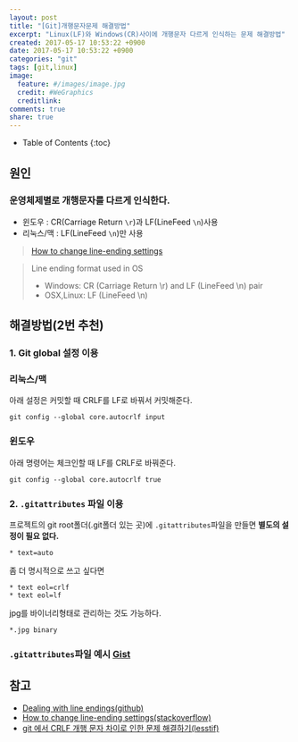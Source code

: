 ```yaml
---
layout: post
title: "[Git]개행문자문제 해결방법"
excerpt: "Linux(LF)와 Windows(CR)사이에 개행문자 다르게 인식하는 문제 해결방법"
created: 2017-05-17 10:53:22 +0900
date: 2017-05-17 10:53:22 +0900
categories: "git"
tags: [git,linux]
image:
  feature: #/images/image.jpg
  credit: #WeGraphics
  creditlink: 
comments: true
share: true
---
```

* Table of Contents
{:toc}

## 원인

### 운영체제별로 개행문자를 다르게 인식한다.

- 윈도우 : CR(Carriage Return `\r`)과 LF(LineFeed `\n`)사용
- 리눅스/맥 : LF(LineFeed `\n`)만 사용

>[How to change line-ending settings][stackoverflow]

>Line ending format used in OS
>- Windows: CR (Carriage Return \r) and LF (LineFeed \n) pair
>- OSX,Linux: LF (LineFeed \n)

## 해결방법(2번 추천)

### 1. Git global 설정 이용

### 리눅스/맥

아래 설정은 커밋할 때 CRLF를 LF로 바꿔서 커밋해준다.

```
git config --global core.autocrlf input
```

### 윈도우

아래 명령어는 체크인할 때 LF를 CRLF로 바꿔준다.

```
git config --global core.autocrlf true
```

### 2. `.gitattributes` 파일 이용

프로젝트의 git root폴더(.git폴더 있는 곳)에 `.gitattributes`파일을 만들면 **별도의 설정이 필요 없다.**

```
* text=auto
```
좀 더 명시적으로 쓰고 싶다면
```
* text eol=crlf
* text eol=lf
```
jpg를 바이너리형태로 관리하는 것도 가능하다.
```
*.jpg binary
```

### `.gitattributes`파일 예시 [Gist](https://gist.github.com)

<script src="https://gist.github.com/qvil/10ba39ee4451278cb8b8222cb7617311.js"></script>

## 참고

- [Dealing with line endings(github)][github]
- [How to change line-ending settings(stackoverflow)][stackoverflow]
- [git 에서 CRLF 개행 문자 차이로 인한 문제 해결하기(lesstif)][lesstif]

<!-- 링크 -->
[github]: https://help.github.com/articles/dealing-with-line-endings/
[stackoverflow]: http://stackoverflow.com/questions/10418975/how-to-change-line-ending-settings
[lesstif]: https://www.lesstif.com/pages/viewpage.action?pageId=20776404